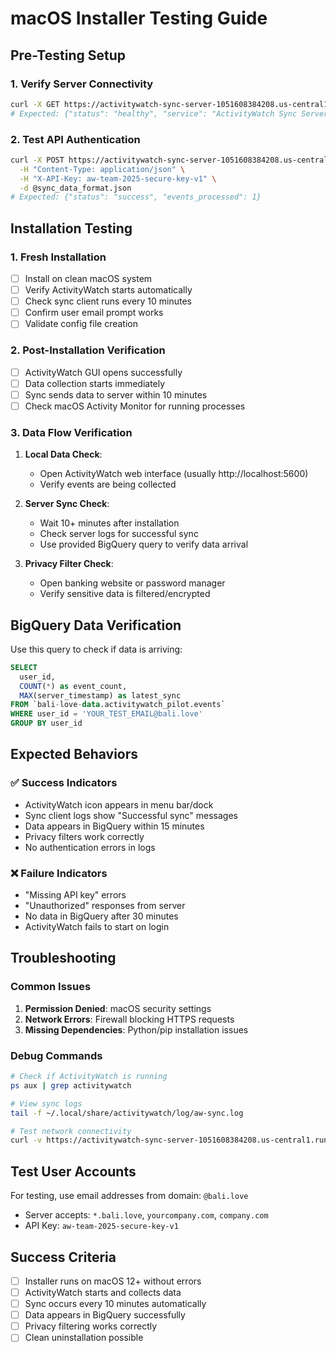# macOS Installer Testing Guide

## Pre-Testing Setup

### 1. Verify Server Connectivity
```bash
curl -X GET https://activitywatch-sync-server-1051608384208.us-central1.run.app/
# Expected: {"status": "healthy", "service": "ActivityWatch Sync Server"}
```

### 2. Test API Authentication
```bash
curl -X POST https://activitywatch-sync-server-1051608384208.us-central1.run.app/api/sync \
  -H "Content-Type: application/json" \
  -H "X-API-Key: aw-team-2025-secure-key-v1" \
  -d @sync_data_format.json
# Expected: {"status": "success", "events_processed": 1}
```

## Installation Testing

### 1. Fresh Installation
- [ ] Install on clean macOS system
- [ ] Verify ActivityWatch starts automatically
- [ ] Check sync client runs every 10 minutes
- [ ] Confirm user email prompt works
- [ ] Validate config file creation

### 2. Post-Installation Verification
- [ ] ActivityWatch GUI opens successfully
- [ ] Data collection starts immediately
- [ ] Sync sends data to server within 10 minutes
- [ ] Check macOS Activity Monitor for running processes

### 3. Data Flow Verification
1. **Local Data Check**:
   - Open ActivityWatch web interface (usually http://localhost:5600)
   - Verify events are being collected

2. **Server Sync Check**:
   - Wait 10+ minutes after installation
   - Check server logs for successful sync
   - Use provided BigQuery query to verify data arrival

3. **Privacy Filter Check**:
   - Open banking website or password manager
   - Verify sensitive data is filtered/encrypted

## BigQuery Data Verification

Use this query to check if data is arriving:
```sql
SELECT
  user_id,
  COUNT(*) as event_count,
  MAX(server_timestamp) as latest_sync
FROM `bali-love-data.activitywatch_pilot.events`
WHERE user_id = 'YOUR_TEST_EMAIL@bali.love'
GROUP BY user_id
```

## Expected Behaviors

### ✅ Success Indicators
- ActivityWatch icon appears in menu bar/dock
- Sync client logs show "Successful sync" messages
- Data appears in BigQuery within 15 minutes
- Privacy filters work correctly
- No authentication errors in logs

### ❌ Failure Indicators
- "Missing API key" errors
- "Unauthorized" responses from server
- No data in BigQuery after 30 minutes
- ActivityWatch fails to start on login

## Troubleshooting

### Common Issues
1. **Permission Denied**: macOS security settings
2. **Network Errors**: Firewall blocking HTTPS requests
3. **Missing Dependencies**: Python/pip installation issues

### Debug Commands
```bash
# Check if ActivityWatch is running
ps aux | grep activitywatch

# View sync logs
tail -f ~/.local/share/activitywatch/log/aw-sync.log

# Test network connectivity
curl -v https://activitywatch-sync-server-1051608384208.us-central1.run.app/
```

## Test User Accounts
For testing, use email addresses from domain: `@bali.love`
- Server accepts: `*.bali.love`, `yourcompany.com`, `company.com`
- API Key: `aw-team-2025-secure-key-v1`

## Success Criteria
- [ ] Installer runs on macOS 12+ without errors
- [ ] ActivityWatch starts and collects data
- [ ] Sync occurs every 10 minutes automatically
- [ ] Data appears in BigQuery successfully
- [ ] Privacy filtering works correctly
- [ ] Clean uninstallation possible